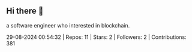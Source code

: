 ## Hi there 👋
a software engineer who interested in blockchain.
<!--START_SECTION:github_stats-->
29-08-2024 00:54:32 | Repos: 11 | Stars: 2 | Followers: 2 | Contributions: 381
<!--END_SECTION:github_stats-->
